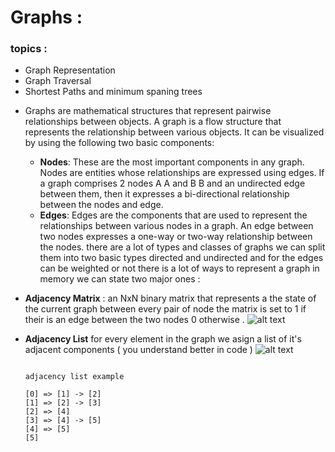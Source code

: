 # Graphs :
### topics :
* Graph Representation
* Graph Traversal 
* Shortest Paths and minimum spaning trees
- Graphs are mathematical structures that represent pairwise relationships between objects. A graph is a flow structure that represents the relationship between various objects. It can be visualized by using the following two basic components: 
  - **Nodes**: These are the most important components in any graph. Nodes are entities whose relationships are expressed using edges. If a graph comprises 2 nodes 
  A
  A and 
  B
  B and an undirected edge between them, then it expresses a bi-directional relationship between the nodes and edge.
  - **Edges**: Edges are the components that are used to represent the relationships between various nodes in a graph. An edge between two nodes expresses a one-way or two-way relationship between the nodes.
there are a lot of types and classes of graphs we can split them into two basic types directed and undirected and for the edges can be weighted or not 
there is a lot of ways to represent a graph in memory 
we can state two major ones :
- **Adjacency Matrix** : 
  an NxN binary matrix that represents a the state of the current graph between every pair of node the matrix is set to 1 if their is an edge between the two nodes 0 otherwise .
  ![alt text](https://image.slidesharecdn.com/graphrepresentation-120903115144-phpapp01/95/graph-representation-11-728.jpg?cb=1346673176 "Adjacency Matrix")
  
- **Adjacency List**
  for every element in the graph we asign a list of it's adjacent components ( you understand better in code )
   ![alt text](https://algocoding.files.wordpress.com/2014/08/graph11.png "Adjacency Matrix")
  ~~~
  
  adjacency list example 
  
  [0] => [1] -> [2]
  [1] => [2] -> [3]
  [2] => [4]
  [3] => [4] -> [5]
  [4] => [5]
  [5]
  ~~~
 
